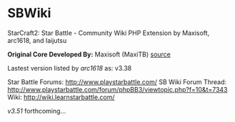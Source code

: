 SBWiki
======

StarCraft2: Star Battle - Community Wiki PHP Extension by Maxisoft, arc1618, and Iaijutsu

**Original Core Developed By:** Maxisoft (MaxiTB) [source](http://starbattle.maxisoft.org/)

Lastest version listed by *arc1618* as: v3.38

Star Battle Forums: http://www.playstarbattle.com/
SB Wiki Forum Thread: http://www.playstarbattle.com/forum/phpBB3/viewtopic.php?f=10&t=7343
Wiki: http://wiki.learnstarbattle.com/

*v3.51* forthcoming...
